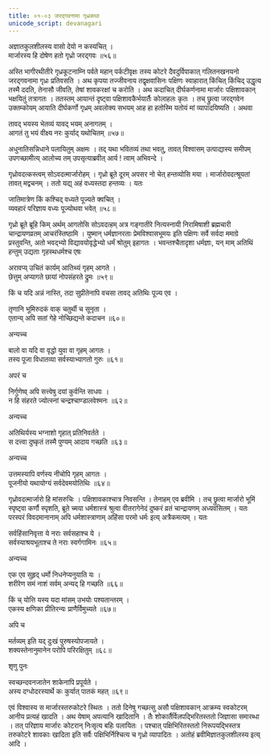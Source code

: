 ```yaml
---
title: ०१-०३ जरद्गवनामा गृध्रकथा
unicode_script: devanagari
---
```


अज्ञातकुलशीलस्य वासो देयो न कस्यचित् ।  
मार्जारस्य हि दोषेण हतो गृध्रो जरद्गवः ॥५६॥

अस्ति भागीरथीतीरे गृध्रकूटनाम्नि पर्वते महान् पर्कटीवृक्षः तस्य कोटरे दैवदुर्विपाकात् गलितनखनयनो जरद्गवनामा गृध्रः प्रतिवसति । अथ कृपया तज्जीवनाय तद्वृक्षवासिनः पक्षिणः स्वाहारात् किंचित् किंचिद् उद्धृत्य तस्मै ददति, तेनासौ जीवति, तेषां शावकरक्षां च करोति । अथ कदाचित् दीर्घकर्णनामा मार्जारः पक्षिशावकान् भक्षयितुं तत्रागतः । ततस्तम् आयान्तं दृष्ट्वा पक्षिशावकैर्भयार्तैः कोलाहलः कृतः । तच् छ्रुत्वा जरद्गवेन उक्तम्कोयम् आयाति दीर्घकर्णो गृध्रम् अवलोक्य सभयम् आह हा हतोस्मि यतोयं मां व्यापादयिष्यति । अथवा

तावद् भयस्य भेतव्यं यावद् भयम् अनागतम् ।  
आगतं तु भयं वीक्ष्य नरः कुर्याद् यथोचितम् ॥५७॥

अधुनातिसन्निधाने पलायितुम् अक्षमः । तद् यथा भवितव्यं तथा भवतु, तावत् विश्वासम् उत्पाद्यास्य समीपम् उपगच्छामीत्य् आलोच्य तम् उपसृत्याब्रवीत् आर्य ! त्वाम् अभिवन्दे ।  

गृध्रोवदत्कस्त्वम् सोऽवदत्मार्जारोहम् । गृध्रो ब्रूते दूरम् अपसर नो चेत् हन्तव्योसि मया । मार्जारोवदत्श्रूयतां तावत् मद्वचनम् । ततो यद्य् अहं वध्यस्तदा हन्तव्यः । यतः

जातिमात्रेण किं कश्चिद् वध्यते पूज्यते क्वचित् ।  
व्यवहारं परिज्ञाय वध्यः पूज्योथवा भवेत् ॥५८॥

गृध्रो ब्रूते ब्रूहि किम् अर्थम् आगतोसि सोऽवदत्हम् अत्र गङ्गातीरे नित्यस्नायी निरामिषाशी ब्रह्मचारी चान्द्रायणव्रतम् आचरंस्तिष्ठामि । युष्मान् धर्मज्ञानरताः प्रेमविश्वासभूमयः इति पक्षिणः सर्वे सर्वदा ममाग्रे प्रस्तुवन्ति, अतो भवद्भ्यो विद्यावयोवृद्धेभ्यो धर्मं श्रोतुम् इहागतः । भवन्तश्चैतादृशा धर्मज्ञाः, यन् माम् अतिथिं हन्तुम् उद्यताः गृहस्थधर्मश्च एषः

अरावप्य् उचितं कार्यम् आतिथ्यं गृहम् आगते ।  
छेत्तुम् अप्यागते छायां नोपसंहरते द्रुमः ॥५९॥

किं च यदि अन्नं नास्ति, तदा सुप्रीतेनापि वचसा तावद् अतिथिः पूज्य एव ।  

तृणानि भूमिरुदकं वाक् चतुर्थी च सूनृता ।  
एतान्य् अपि सतां गेहे नोच्छिद्यन्ते कदाचन ॥६०॥

अन्यच्च

बालो वा यदि वा वृद्धो युवा वा गृहम् आगतः ।  
तस्य पूजा विधातव्या सर्वस्याभ्यागतो गुरुः ॥६१॥

अपरं च

निर्गुणेष्व् अपि सत्त्वेषु दयां कुर्वन्ति साधवः ।  
न हि संहरते ज्योत्स्नां चन्द्रश्चाण्डालवेश्मनः ॥६२॥

अन्यच्च

अतिथिर्यस्य भग्नाशो गृहात् प्रतिनिवर्तते ।  
स दत्त्वा दुष्कृतं तस्मै पुण्यम् आदाय गच्छति ॥६३॥

अन्यच्च

उत्तमस्यापि वर्णस्य नीचोपि गृहम् आगतः ।  
पूजनीयो यथायोग्यं सर्वदेवमयोतिथिः ॥६४॥

गृध्रोवदत्मार्जारो हि मांसरुचिः । पक्षिशावकाश्चात्र निवसन्ति । तेनाहम् एव ब्रवीमि । तच् छ्रुत्वा मार्जारो भूमिं स्पृष्ट्वा कर्णौ स्पृशति, ब्रूते च्मया धर्मशास्त्रं श्रुत्वा वीतरागेनेदं दुष्करं व्रतं चान्द्रायणम् अध्यवसितम् । यतः परस्परं विवदमानानाम् अपि धर्मशास्त्राणाम् अहिंसा परमो धर्मः इत्य् अत्रैकमत्यम् । यतः

सर्वहिंसानिवृत्ता ये नराः सर्वसहाश्च ये ।  
सर्वस्याश्रयभूताश्च ते नराः स्वर्गगामिनः ॥६५॥

अन्यच्च

एक एव सुहृद् धर्मो निधनेप्यनुयाति यः ।  
शरीरेण समं नाशं सर्वम् अन्यद् हि गच्छति ॥६६॥

किं च् योत्ति यस्य यदा मांसम् उभयोः पश्यतान्तरम् ।  
एकस्य क्षणिका प्रीतिरन्यः प्राणैर्विमुच्यते ॥६७॥

अपि च

मर्तव्यम् इति यद् दुःखं पुरुषस्योपजायते ।  
शक्यस्तेनानुमानेन परोपि परिरक्षितुम् ॥६८॥

शृणु पुनः

स्वच्छन्दवनजातेन शाकेनापि प्रपूर्यते ।  
अस्य दग्धोदरस्यार्थे कः कुर्यात् पातकं महत् ॥६९॥

एवं विश्वास्य स मार्जारस्तरुकोटरे स्थितः । ततो दिनेषु गच्छत्सु असौ पक्षिशावकान् आक्रम्य स्वकोटरम् आनीय प्रत्यहं खादति । अथ येषाम् अपत्यानि खादितानि । तैः शोकार्तैर्विलपद्भिरितस्ततो जिज्ञासा समारब्धा । तत् परिज्ञाय मार्जारः कोटरान् निःसृत्य बहिः पलायितः । पश्चात् पक्षिभिरितस्ततो निरूपयद्भिस्तत्र तरुकोटरे शावकाः खादिता इति सर्वैः पक्षिभिर्निश्चित्य च गृध्रो व्यापादितः । अतोहं ब्रवीमिज्ञातकुलशीलस्य इत्य् आदि ।  
